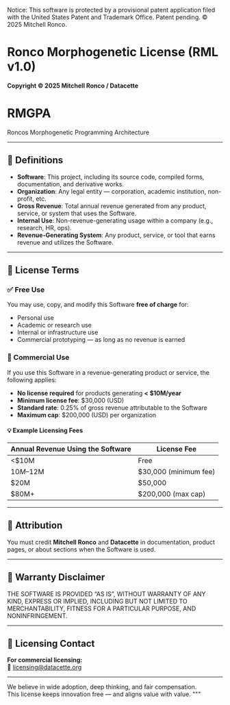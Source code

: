 Notice: This software is protected by a provisional patent application filed with the United States Patent and Trademark Office. Patent pending. © 2025 Mitchell Ronco.


# Ronco Morphogenetic License (RML v1.0)
**Copyright © 2025 Mitchell Ronco / Datacette**


# RMGPA
Roncos Morphogenetic Programming Architecture



---

## 📘 Definitions

- **Software**: This project, including its source code, compiled forms, documentation, and derivative works.
- **Organization**: Any legal entity — corporation, academic institution, non-profit, etc.
- **Gross Revenue**: Total annual revenue generated from any product, service, or system that uses the Software.
- **Internal Use**: Non-revenue-generating usage within a company (e.g., research, HR, ops).
- **Revenue-Generating System**: Any product, service, or tool that earns revenue and utilizes the Software.

---

## 🧾 License Terms

### ✅ Free Use
You may use, copy, and modify this Software **free of charge** for:

- Personal use
- Academic or research use
- Internal or infrastructure use
- Commercial prototyping — as long as no revenue is earned

### 💼 Commercial Use
If you use this Software in a revenue-generating product or service, the following applies:

- **No license required** for products generating **< $10M/year**
- **Minimum license fee**: $30,000 (USD)
- **Standard rate**: 0.25% of gross revenue attributable to the Software
- **Maximum cap**: $200,000 (USD) per organization

#### 💡 Example Licensing Fees

| Annual Revenue Using the Software | License Fee             |
|-----------------------------------|--------------------------|
| <$10M                             | Free                    |
| $10M–$12M                         | $30,000 (minimum fee)   |
| $20M                              | $50,000                 |
| $80M+                             | $200,000 (max cap)      |

---

## 🔖 Attribution

You must credit **Mitchell Ronco** and **Datacette** in documentation, product pages, or about sections when the Software is used.

---

## 🚫 Warranty Disclaimer

THE SOFTWARE IS PROVIDED “AS IS”, WITHOUT WARRANTY OF ANY KIND, EXPRESS OR IMPLIED, INCLUDING BUT NOT LIMITED TO MERCHANTABILITY, FITNESS FOR A PARTICULAR PURPOSE, AND NONINFRINGEMENT.

---

## 📩 Licensing Contact

**For commercial licensing:**  
📧 licensing@datacette.org

---

We believe in wide adoption, deep thinking, and fair compensation.  
This license keeps innovation free — and aligns value with value.
"""
